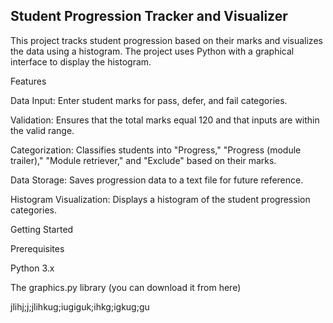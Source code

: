 ## Student Progression Tracker and Visualizer

This project tracks student progression based on their marks and visualizes the data using a histogram. The project uses Python with a graphical interface to display the histogram.

Features

Data Input: Enter student marks for pass, defer, and fail categories.

Validation: Ensures that the total marks equal 120 and that inputs are within the valid range.

Categorization: Classifies students into "Progress," "Progress (module trailer)," "Module retriever," and "Exclude" based on their marks.

Data Storage: Saves progression data to a text file for future reference.

Histogram Visualization: Displays a histogram of the student progression categories.

Getting Started

Prerequisites

Python 3.x

The graphics.py library (you can download it from here)


jlihj;j;jlihkug;iugiguk;ihkg;igkug;gu
